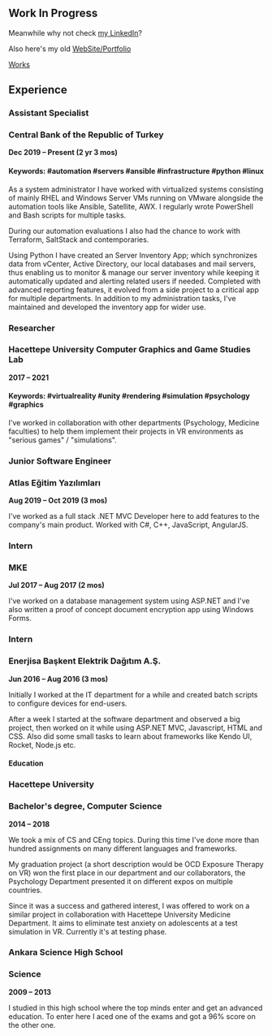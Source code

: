 ## Work In Progress

Meanwhile why not check [my LinkedIn](https://linkedin.com/in/aaslangoren)?

Also here's my old [WebSite/Portfolio](https://yunus.hacettepe.edu.tr/~aydin.aslangoren/indexold.html)

[Works](works.md)

## Experience

### Assistant Specialist
### Central Bank of the Republic of Turkey


**Dec 2019 – Present (2 yr 3 mos)**
#### Keywords: #automation #servers #ansible #infrastructure #python #linux

As a system administrator I have worked with virtualized systems consisting of mainly RHEL and Windows Server VMs running on VMware alongside the automation tools like Ansible, Satellite, AWX. 
I regularly wrote PowerShell and Bash scripts for multiple tasks.

During our automation evaluations I also had the chance to work with Terraform, SaltStack and contemporaries.

Using Python I have created an Server Inventory App; which synchronizes data from vCenter, Active Directory, our local databases and mail servers, thus enabling us to monitor & manage our server inventory while keeping it automatically updated and alerting related users if needed. Completed with advanced reporting features, it evolved from a side project to a critical app for multiple departments. In addition to my administration tasks, I've maintained and developed the inventory app for wider use.

### Researcher
### Hacettepe University Computer Graphics and Game Studies Lab
**2017 – 2021**
#### Keywords: #virtualreality #unity #rendering #simulation #psychology #graphics

I've worked in collaboration with other departments (Psychology, Medicine faculties) to help them implement their projects in VR environments as "serious games" / "simulations".



### Junior Software Engineer
### Atlas Eğitim Yazılımları

**Aug 2019 – Oct 2019 (3 mos)**

I've worked as a full stack .NET MVC Developer here to add features to the company's main product. Worked with C#, C++, JavaScript, AngularJS.


### Intern
### MKE

**Jul 2017 – Aug 2017 (2 mos)**

I've worked on a database management system using ASP.NET and I've also written a proof of concept document encryption app using Windows Forms.


### Intern
### Enerjisa Başkent Elektrik Dağıtım A.Ş.

**Jun 2016 – Aug 2016 (3 mos)**

Initially I worked at the IT department for a while and created batch scripts to configure devices for end-users.

After a week I started at the software department and observed a big project, then worked on it while using ASP.NET MVC, Javascript, HTML and CSS. Also did some small tasks to learn about frameworks like Kendo UI, Rocket, Node.js etc.


#### Education

### Hacettepe University
### Bachelor's degree, Computer Science

**2014 – 2018**

We took a mix of CS and CEng topics. During this time I've done more than hundred assignments on many different languages and frameworks.

My graduation project (a short description would be OCD Exposure Therapy on VR) won the first place in our department and our collaborators, the Psychology Department presented it on different expos on multiple countries.

Since it was a success and gathered interest, I was offered to work on a similar project in collaboration with Hacettepe University Medicine Department. It aims to eliminate test anxiety on adolescents at a test simulation in VR. Currently it's at testing phase.


### Ankara Science High School
### Science

**2009 – 2013**

I studied in this high school where the top minds enter and get an advanced education. To enter here I aced one of the exams and got a 96% score on the other one.
